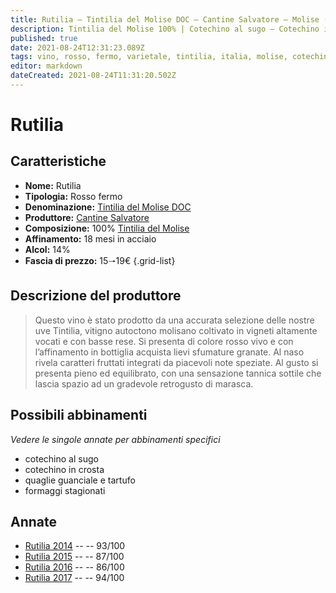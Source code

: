 ```yaml
---
title: Rutilia – Tintilia del Molise DOC – Cantine Salvatore – Molise (IT) – 15🠒19€ – 4★-5★
description: Tintilia del Molise 100% | Cotechino al sugo – Cotechino in crosta – Quaglie guanciale e tartufo – Formaggi stagionati
published: true
date: 2021-08-24T12:31:23.089Z
tags: vino, rosso, fermo, varietale, tintilia, italia, molise, cotechino al sugo, cotechino in crosta, quaglie guanciale e tartufo, formaggi stagionati, 15🠒19€, 5 stelle
editor: markdown
dateCreated: 2021-08-24T11:31:20.502Z
---
```


# Rutilia

## Caratteristiche
- **Nome:** Rutilia
- **Tipologia:** Rosso fermo
- **Denominazione:** [Tintilia del Molise DOC](/denominazioni/Italia/Molise/DOC/Tintilia-del-Molise) 
- **Produttore:** [Cantine Salvatore](/produttori/Italia/Molise/Cantine-Salvatore) 
- **Composizione:** 100% [Tintilia del Molise](/vitigni/Italia/bacca-nera/tintilia-del-molise)
- **Affinamento:** 18 mesi in acciaio
- **Alcol:** 14%
- **Fascia di prezzo:** 15🠒19€
{.grid-list}

## Descrizione del produttore

> Questo vino è stato prodotto da una accurata selezione delle nostre uve Tintilia, vitigno autoctono molisano coltivato in vigneti altamente vocati e con basse rese. Si presenta di colore rosso vivo e con l’affinamento in bottiglia acquista lievi sfumature granate. Al naso rivela caratteri fruttati integrati da piacevoli note speziate. Al gusto si presenta pieno ed equilibrato, con una sensazione tannica sottile che lascia spazio ad un gradevole retrogusto di marasca.

## Possibili abbinamenti
*Vedere le singole annate per abbinamenti specifici*

- cotechino al sugo
- cotechino in crosta
- quaglie guanciale e tartufo
- formaggi stagionati

## Annate
- [Rutilia 2014](/vini/Italia/Molise/Cantine-Salvatore/Rutilia/2014) -- <span class="star-4"></span> -- 93/100
- [Rutilia 2015](/vini/Italia/Molise/Cantine-Salvatore/Rutilia/2015) -- <span class="star-3"></span> -- 87/100
- [Rutilia 2016](/vini/Italia/Molise/Cantine-Salvatore/Rutilia/2016) -- <span class="star-3"></span> -- 86/100
- [Rutilia 2017](/vini/Italia/Molise/Cantine-Salvatore/Rutilia/2017) -- <span class="star-5"></span> -- 94/100



